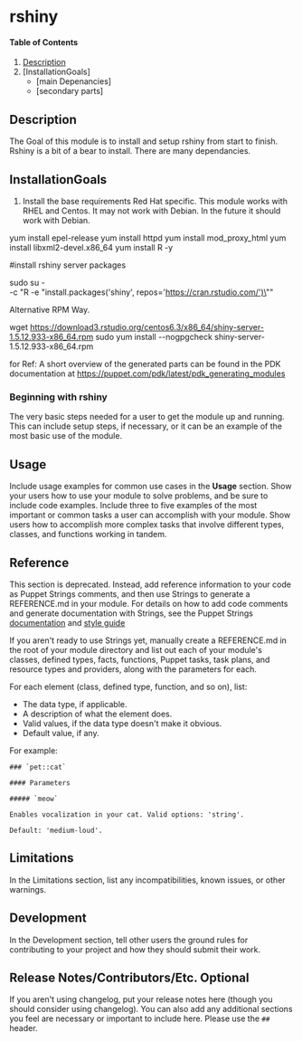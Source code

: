 # rshiny


#### Table of Contents

1. [Description](#description)
2. [InstallationGoals]
    * [main Depenancies]
    * [secondary parts]

## Description
The Goal of this module is to install and setup rshiny from start to finish. 
Rshiny is a bit of a bear to install.  There are many dependancies. 

## InstallationGoals 

1. Install the base requirements Red Hat specific.
This module works with RHEL and Centos. It may not work with Debian. 
In the future it should work with Debian. 

yum install epel-release
yum install httpd
yum install mod_proxy_html
yum install libxml2-devel.x86_64
yum install R -y

#install rshiny server packages

sudo su - \
-c "R -e \"install.packages('shiny', repos='https://cran.rstudio.com/')\""

Alternative RPM Way. 

wget https://download3.rstudio.org/centos6.3/x86_64/shiny-server-1.5.12.933-x86_64.rpm
sudo yum install --nogpgcheck shiny-server-1.5.12.933-x86_64.rpm


for Ref:  A short overview of the generated parts can be found in the PDK documentation at https://puppet.com/pdk/latest/pdk_generating_modules


### Beginning with rshiny

The very basic steps needed for a user to get the module up and running. This can include setup steps, if necessary, or it can be an example of the most basic use of the module.

## Usage

Include usage examples for common use cases in the **Usage** section. Show your users how to use your module to solve problems, and be sure to include code examples. Include three to five examples of the most important or common tasks a user can accomplish with your module. Show users how to accomplish more complex tasks that involve different types, classes, and functions working in tandem.

## Reference

This section is deprecated. Instead, add reference information to your code as Puppet Strings comments, and then use Strings to generate a REFERENCE.md in your module. For details on how to add code comments and generate documentation with Strings, see the Puppet Strings [documentation](https://puppet.com/docs/puppet/latest/puppet_strings.html) and [style guide](https://puppet.com/docs/puppet/latest/puppet_strings_style.html)

If you aren't ready to use Strings yet, manually create a REFERENCE.md in the root of your module directory and list out each of your module's classes, defined types, facts, functions, Puppet tasks, task plans, and resource types and providers, along with the parameters for each.

For each element (class, defined type, function, and so on), list:

  * The data type, if applicable.
  * A description of what the element does.
  * Valid values, if the data type doesn't make it obvious.
  * Default value, if any.

For example:

```
### `pet::cat`

#### Parameters

##### `meow`

Enables vocalization in your cat. Valid options: 'string'.

Default: 'medium-loud'.
```

## Limitations

In the Limitations section, list any incompatibilities, known issues, or other warnings.

## Development

In the Development section, tell other users the ground rules for contributing to your project and how they should submit their work.

## Release Notes/Contributors/Etc. **Optional**

If you aren't using changelog, put your release notes here (though you should consider using changelog). You can also add any additional sections you feel are necessary or important to include here. Please use the `## ` header.
